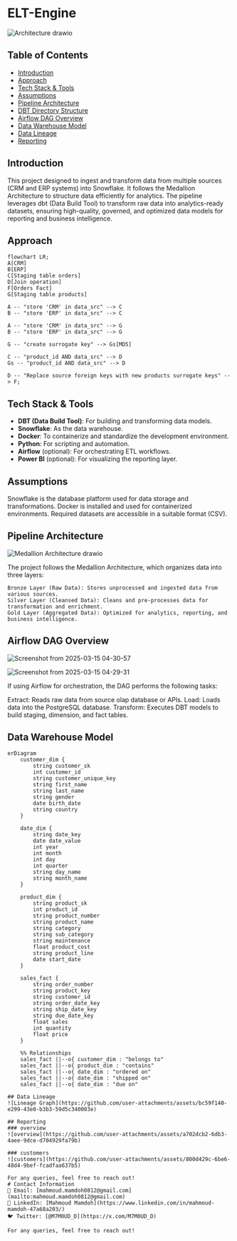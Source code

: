 # ELT-Engine
![Architecture drawio](https://github.com/user-attachments/assets/6a855e20-2781-41d9-a84c-a0044314a2d1)

## Table of Contents 
- [Introduction](#introduction)
- [Approach](#approach)
- [Tech Stack & Tools](#tech-stack--tools)
- [Assumptions](#assumptions)
- [Pipeline Architecture](#pipeline-architecture)
- [DBT Directory Structure](#dbt-directory-structure)
- [Airflow DAG Overview](#airflow-dag-overview)
- [Data Warehouse Model](#data-warehouse-model)
- [Data Lineage](#data-lineage)
- [Reporting](#reporting)


## Introduction 
This project designed to ingest and transform data from multiple sources (CRM and ERP systems) into Snowflake. It follows the Medallion Architecture to structure data efficiently for analytics. The pipeline leverages dbt (Data Build Tool) to transform raw data into analytics-ready datasets, ensuring high-quality, governed, and optimized data models for reporting and business intelligence.

## Approach
```mermaid
flowchart LR;
A[CRM]
B[ERP]
C[Staging table orders]
D[Join operation]
F[Orders Fact]
G[Staging table products]

A -- "store 'CRM' in data_src" --> C
B -- "store 'ERP' in data_src" --> C

A -- "store 'CRM' in data_src" --> G
B -- "store 'ERP' in data_src" --> G

G -- "create surrogate key" --> Gs[MD5]

C -- "product_id AND data_src" --> D
Gs -- "product_id AND data_src" --> D

D -- "Replace source foreign keys with new products surrogate keys" --> F;
```

## Tech Stack & Tools
- **DBT (Data Build Tool)**: For building and transforming data models.
- **Snowflake**: As the data warehouse.
- **Docker**: To containerize and standardize the development environment.
- **Python**: For scripting and automation.
- **Airflow** (optional): For orchestrating ETL workflows.
- **Power BI** (optional): For visualizing the reporting layer.

## Assumptions
Snowflake is the database platform used for data storage and transformations.
Docker is installed and used for containerized environments.
Required datasets are accessible in a suitable format (CSV).

## Pipeline Architecture 
![Medallion Architecture drawio](https://github.com/user-attachments/assets/16d30a2f-3108-4fef-9735-ae712475366f)

The project follows the Medallion Architecture, which organizes data into three layers:

    Bronze Layer (Raw Data): Stores unprocessed and ingested data from various sources.
    Silver Layer (Cleansed Data): Cleans and pre-processes data for transformation and enrichment.
    Gold Layer (Aggregated Data): Optimized for analytics, reporting, and business intelligence.

## Airflow DAG Overview
![Screenshot from 2025-03-15 04-30-57](https://github.com/user-attachments/assets/2917450e-6dde-4aee-9cc5-0a897597b5b4)

![Screenshot from 2025-03-15 04-29-31](https://github.com/user-attachments/assets/df7a98a4-3186-4051-841e-5a84f43dcc0e)

If using Airflow for orchestration, the DAG performs the following tasks:

Extract: Reads raw data from source olap database or APIs.
Load: Loads data into the PostgreSQL database.
Transform: Executes DBT models to build staging, dimension, and fact tables.

## Data Warehouse Model 
```mermaid
erDiagram
    customer_dim {
        string customer_sk
        int customer_id
        string customer_unique_key
        string first_name
        string last_name
        string gender
        date birth_date
        string country
    }

    date_dim {
        string date_key
        date date_value
        int year
        int month
        int day
        int quarter
        string day_name
        string month_name
    }

    product_dim {
        string product_sk
        int product_id
        string product_number
        string product_name
        string category
        string sub_category
        string maintenance
        float product_cost
        string product_line
        date start_date
    }

    sales_fact {
        string order_number
        string product_key
        string customer_id
        string order_date_key
        string ship_date_key
        string due_date_key
        float sales
        int quantity
        float price
    }

    %% Relationships
    sales_fact ||--o{ customer_dim : "belongs to"
    sales_fact ||--o{ product_dim : "contains"
    sales_fact ||--o{ date_dim : "ordered on"
    sales_fact ||--o{ date_dim : "shipped on"
    sales_fact ||--o{ date_dim : "due on"

## Data Lineage 
![Lineage Graph](https://github.com/user-attachments/assets/bc59f140-e299-43e0-b3b3-59d5c340003e)

## Reporting
### overview 
![overview](https://github.com/user-attachments/assets/a702dcb2-6db3-4aee-9dce-d704929fa79b)

### customers
![customers](https://github.com/user-attachments/assets/800d429c-6be6-48d4-9bef-fcadfaa637b5)

For any queries, feel free to reach out! 
# Contact Information
📧 Email: [mahmoud.mamdoh0812@gmail.com](mailto:mahmoud.mamdoh0812@gmail.com)  
🔗 LinkedIn: [Mahmoud Mamdoh](https://www.linkedin.com/in/mahmoud-mamdoh-47a68a203/)  
🐦 Twitter: [@M7M0UD_D](https://x.com/M7M0UD_D)

For any queries, feel free to reach out!








